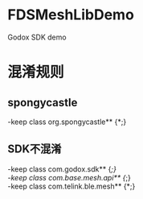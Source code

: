 # FDSMeshLibDemo
Godox SDK  demo

# 混淆规则
## spongycastle
-keep class org.spongycastle** {*;}  

## SDK不混淆
-keep class com.godox.sdk** {*;}  
-keep class com.base.mesh.api** {*;}  
-keep class com.telink.ble.mesh** {*;}  